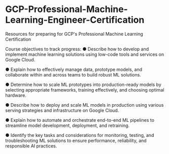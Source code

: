 # GCP-Professional-Machine-Learning-Engineer-Certification
Resources for preparing for GCP's Professional Machine Learning Certification

Course objectives to track progress:
● Describe how to develop and implement machine learning solutions using low-code tools and
services on Google Cloud.

● Explain how to effectively manage data, prototype models, and collaborate within and across
teams to build robust ML solutions.

● Determine how to scale ML prototypes into production-ready models by selecting
appropriate frameworks, training effectively, and choosing optimal hardware.

● Describe how to deploy and scale ML models in production using various serving strategies
and infrastructure on Google Cloud.

● Explain how to automate and orchestrate end-to-end ML pipelines to streamline model
development, deployment, and retraining.

● Identify the key tasks and considerations for monitoring, testing, and troubleshooting ML
solutions to ensure performance, reliability, and responsible AI practices.

